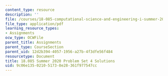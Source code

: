 ```yaml
---
content_type: resource
description: ''
file: /courses/18-085-computational-science-and-engineering-i-summer-2020/9c06e135021051738e28361f977547cc_MIT18_085Summer20_PS4_sol.pdf
file_type: application/pdf
learning_resource_types:
- Assignments
ocw_type: OCWFile
parent_title: Assignments
parent_type: CourseSection
parent_uid: 12d2b394-4057-1956-a27b-4f3dfe56f484
resourcetype: Document
title: 18.085 Summer 2020 Problem Set 4 Solutions
uid: 9c06e135-0210-5173-8e28-361f977547cc
---
```

